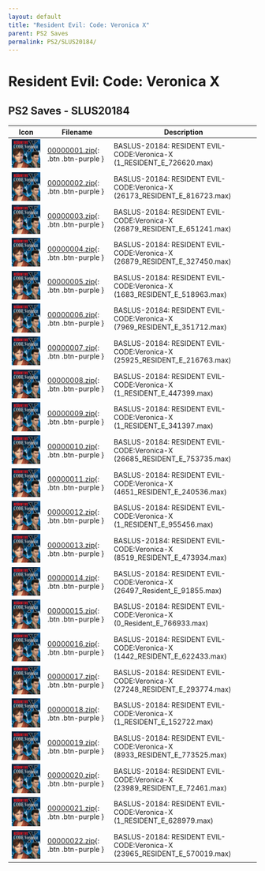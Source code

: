 ```yaml
---
layout: default
title: "Resident Evil: Code: Veronica X"
parent: PS2 Saves
permalink: PS2/SLUS20184/
---
```

# Resident Evil: Code: Veronica X

## PS2 Saves - SLUS20184

| Icon | Filename | Description |
|------|----------|-------------|
| ![Resident Evil: Code: Veronica X](icon0.png) | [00000001.zip](00000001.zip){: .btn .btn-purple } | BASLUS-20184: RESIDENT EVIL-CODE:Veronica-X (1_RESIDENT_E_726620.max) |
| ![Resident Evil: Code: Veronica X](icon0.png) | [00000002.zip](00000002.zip){: .btn .btn-purple } | BASLUS-20184: RESIDENT EVIL-CODE:Veronica-X (26173_RESIDENT_E_816723.max) |
| ![Resident Evil: Code: Veronica X](icon0.png) | [00000003.zip](00000003.zip){: .btn .btn-purple } | BASLUS-20184: RESIDENT EVIL-CODE:Veronica-X (26879_RESIDENT_E_651241.max) |
| ![Resident Evil: Code: Veronica X](icon0.png) | [00000004.zip](00000004.zip){: .btn .btn-purple } | BASLUS-20184: RESIDENT EVIL-CODE:Veronica-X (26879_RESIDENT_E_327450.max) |
| ![Resident Evil: Code: Veronica X](icon0.png) | [00000005.zip](00000005.zip){: .btn .btn-purple } | BASLUS-20184: RESIDENT EVIL-CODE:Veronica-X (1683_RESIDENT_E_518963.max) |
| ![Resident Evil: Code: Veronica X](icon0.png) | [00000006.zip](00000006.zip){: .btn .btn-purple } | BASLUS-20184: RESIDENT EVIL-CODE:Veronica-X (7969_RESIDENT_E_351712.max) |
| ![Resident Evil: Code: Veronica X](icon0.png) | [00000007.zip](00000007.zip){: .btn .btn-purple } | BASLUS-20184: RESIDENT EVIL-CODE:Veronica-X (25925_RESIDENT_E_216763.max) |
| ![Resident Evil: Code: Veronica X](icon0.png) | [00000008.zip](00000008.zip){: .btn .btn-purple } | BASLUS-20184: RESIDENT EVIL-CODE:Veronica-X (1_RESIDENT_E_447399.max) |
| ![Resident Evil: Code: Veronica X](icon0.png) | [00000009.zip](00000009.zip){: .btn .btn-purple } | BASLUS-20184: RESIDENT EVIL-CODE:Veronica-X (1_RESIDENT_E_341397.max) |
| ![Resident Evil: Code: Veronica X](icon0.png) | [00000010.zip](00000010.zip){: .btn .btn-purple } | BASLUS-20184: RESIDENT EVIL-CODE:Veronica-X (26685_RESIDENT_E_753735.max) |
| ![Resident Evil: Code: Veronica X](icon0.png) | [00000011.zip](00000011.zip){: .btn .btn-purple } | BASLUS-20184: RESIDENT EVIL-CODE:Veronica-X (4651_RESIDENT_E_240536.max) |
| ![Resident Evil: Code: Veronica X](icon0.png) | [00000012.zip](00000012.zip){: .btn .btn-purple } | BASLUS-20184: RESIDENT EVIL-CODE:Veronica-X (1_RESIDENT_E_955456.max) |
| ![Resident Evil: Code: Veronica X](icon0.png) | [00000013.zip](00000013.zip){: .btn .btn-purple } | BASLUS-20184: RESIDENT EVIL-CODE:Veronica-X (8519_RESIDENT_E_473934.max) |
| ![Resident Evil: Code: Veronica X](icon0.png) | [00000014.zip](00000014.zip){: .btn .btn-purple } | BASLUS-20184: RESIDENT EVIL-CODE:Veronica-X (26497_Resident_E_91855.max) |
| ![Resident Evil: Code: Veronica X](icon0.png) | [00000015.zip](00000015.zip){: .btn .btn-purple } | BASLUS-20184: RESIDENT EVIL-CODE:Veronica-X (0_Resident_E_766933.max) |
| ![Resident Evil: Code: Veronica X](icon0.png) | [00000016.zip](00000016.zip){: .btn .btn-purple } | BASLUS-20184: RESIDENT EVIL-CODE:Veronica-X (1442_RESIDENT_E_622433.max) |
| ![Resident Evil: Code: Veronica X](icon0.png) | [00000017.zip](00000017.zip){: .btn .btn-purple } | BASLUS-20184: RESIDENT EVIL-CODE:Veronica-X (27248_RESIDENT_E_293774.max) |
| ![Resident Evil: Code: Veronica X](icon0.png) | [00000018.zip](00000018.zip){: .btn .btn-purple } | BASLUS-20184: RESIDENT EVIL-CODE:Veronica-X (1_RESIDENT_E_152722.max) |
| ![Resident Evil: Code: Veronica X](icon0.png) | [00000019.zip](00000019.zip){: .btn .btn-purple } | BASLUS-20184: RESIDENT EVIL-CODE:Veronica-X (8933_RESIDENT_E_773525.max) |
| ![Resident Evil: Code: Veronica X](icon0.png) | [00000020.zip](00000020.zip){: .btn .btn-purple } | BASLUS-20184: RESIDENT EVIL-CODE:Veronica-X (23989_RESIDENT_E_72461.max) |
| ![Resident Evil: Code: Veronica X](icon0.png) | [00000021.zip](00000021.zip){: .btn .btn-purple } | BASLUS-20184: RESIDENT EVIL-CODE:Veronica-X (1_RESIDENT_E_628979.max) |
| ![Resident Evil: Code: Veronica X](icon0.png) | [00000022.zip](00000022.zip){: .btn .btn-purple } | BASLUS-20184: RESIDENT EVIL-CODE:Veronica-X (23965_RESIDENT_E_570019.max) |
